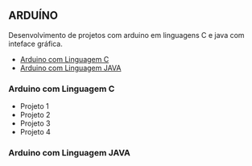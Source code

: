 ## ARDUÍNO

Desenvolvimento de projetos com arduino em linguagens C e java com inteface gráfica.

- [Arduino com Linguagem C](#arduino-com-linguagem-c)
- [Arduino com Linguagem JAVA](#arduino-com-linguagem-java)



### Arduino com Linguagem C
- Projeto 1
- Projeto 2
- Projeto 3
- Projeto 4
### Arduino com Linguagem JAVA

